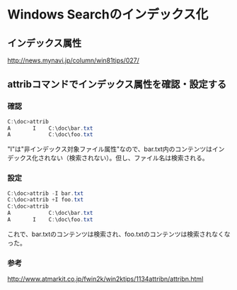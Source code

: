 ﻿# Windows Searchのインデックス化

## インデックス属性
http://news.mynavi.jp/column/win81tips/027/

## attribコマンドでインデックス属性を確認・設定する
### 確認

```powershell
C:\doc>attrib
A       I    C:\doc\bar.txt
A            C:\doc\foo.txt
```

"I"は"非インデックス対象ファイル属性"なので、bar.txt内のコンテンツはインデックス化されない（検索されない）。但し、ファイル名は検索される。

### 設定

```powershell
C:\doc>attrib -I bar.txt
C:\doc>attrib +I foo.txt
C:\doc>attrib
A            C:\doc\bar.txt
A       I    C:\doc\foo.txt
```

これで、bar.txtのコンテンツは検索され、foo.txtのコンテンツは検索されなくなった。

### 参考
http://www.atmarkit.co.jp/fwin2k/win2ktips/1134attribn/attribn.html

